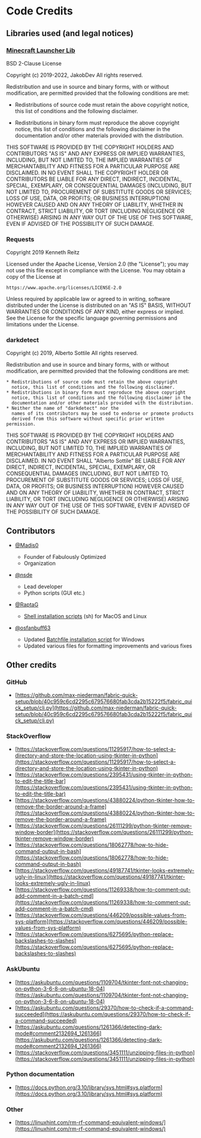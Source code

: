 # Code Credits

## Libraries used (and legal notices)

### [Minecraft Launcher Lib](https://pypi.org/minecraft-launcher-lib)

BSD 2-Clause License

Copyright (c) 2019-2022, JakobDev
All rights reserved.

Redistribution and use in source and binary forms, with or without
modification, are permitted provided that the following conditions are met:

* Redistributions of source code must retain the above copyright notice, this
  list of conditions and the following disclaimer.

* Redistributions in binary form must reproduce the above copyright notice,
  this list of conditions and the following disclaimer in the documentation
  and/or other materials provided with the distribution.

THIS SOFTWARE IS PROVIDED BY THE COPYRIGHT HOLDERS AND CONTRIBUTORS "AS IS"
AND ANY EXPRESS OR IMPLIED WARRANTIES, INCLUDING, BUT NOT LIMITED TO, THE
IMPLIED WARRANTIES OF MERCHANTABILITY AND FITNESS FOR A PARTICULAR PURPOSE ARE
DISCLAIMED. IN NO EVENT SHALL THE COPYRIGHT HOLDER OR CONTRIBUTORS BE LIABLE
FOR ANY DIRECT, INDIRECT, INCIDENTAL, SPECIAL, EXEMPLARY, OR CONSEQUENTIAL
DAMAGES (INCLUDING, BUT NOT LIMITED TO, PROCUREMENT OF SUBSTITUTE GOODS OR
SERVICES; LOSS OF USE, DATA, OR PROFITS; OR BUSINESS INTERRUPTION) HOWEVER
CAUSED AND ON ANY THEORY OF LIABILITY, WHETHER IN CONTRACT, STRICT LIABILITY,
OR TORT (INCLUDING NEGLIGENCE OR OTHERWISE) ARISING IN ANY WAY OUT OF THE USE
OF THIS SOFTWARE, EVEN IF ADVISED OF THE POSSIBILITY OF SUCH DAMAGE.

### Requests

Copyright 2019 Kenneth Reitz

Licensed under the Apache License, Version 2.0 (the "License");
you may not use this file except in compliance with the License.
You may obtain a copy of the License at

    https://www.apache.org/licenses/LICENSE-2.0

Unless required by applicable law or agreed to in writing, software
distributed under the License is distributed on an "AS IS" BASIS,
WITHOUT WARRANTIES OR CONDITIONS OF ANY KIND, either express or implied.
See the License for the specific language governing permissions and
limitations under the License.

### darkdetect

Copyright (c) 2019, Alberto Sottile
All rights reserved.

Redistribution and use in source and binary forms, with or without
modification, are permitted provided that the following conditions are met:

    * Redistributions of source code must retain the above copyright
      notice, this list of conditions and the following disclaimer.
    * Redistributions in binary form must reproduce the above copyright
      notice, this list of conditions and the following disclaimer in the
      documentation and/or other materials provided with the distribution.
    * Neither the name of "darkdetect" nor the
      names of its contributors may be used to endorse or promote products
      derived from this software without specific prior written permission.

THIS SOFTWARE IS PROVIDED BY THE COPYRIGHT HOLDERS AND CONTRIBUTORS "AS IS" AND
ANY EXPRESS OR IMPLIED WARRANTIES, INCLUDING, BUT NOT LIMITED TO, THE IMPLIED
WARRANTIES OF MERCHANTABILITY AND FITNESS FOR A PARTICULAR PURPOSE ARE
DISCLAIMED. IN NO EVENT SHALL "Alberto Sottile" BE LIABLE FOR ANY
DIRECT, INDIRECT, INCIDENTAL, SPECIAL, EXEMPLARY, OR CONSEQUENTIAL DAMAGES
(INCLUDING, BUT NOT LIMITED TO, PROCUREMENT OF SUBSTITUTE GOODS OR SERVICES;
LOSS OF USE, DATA, OR PROFITS; OR BUSINESS INTERRUPTION) HOWEVER CAUSED AND
ON ANY THEORY OF LIABILITY, WHETHER IN CONTRACT, STRICT LIABILITY, OR TORT
(INCLUDING NEGLIGENCE OR OTHERWISE) ARISING IN ANY WAY OUT OF THE USE OF THIS
SOFTWARE, EVEN IF ADVISED OF THE POSSIBILITY OF SUCH DAMAGE.

## Contributors

* [@Madis0](https://github.com/Madis0)
  * Founder of Fabulously Optimized
  * Organization

* [@nsde](https://github.com/nsde)
  * Lead developer
  * Python scripts (GUI etc.)

* [@RaptaG](https://github.com/RaptaG)
  * [Shell installation scripts](install/) (sh) for MacOS and Linux

* [@osfanbuff63](https://github.com/osfanbuff63)
  * Updated [Batchfile installation script](install/windows.bat) for Windows
  * Updated various files for formatting improvements and various fixes

## Other credits

### GitHub

* [https://github.com/max-niederman/fabric-quick-setup/blob/40c959c6cd2295c679576680fab3cda2b15222f5/fabric_quick_setup/cli.py](https://github.com/max-niederman/fabric-quick-setup/blob/40c959c6cd2295c679576680fab3cda2b15222f5/fabric_quick_setup/cli.py)

### StackOverflow

* [https://stackoverflow.com/questions/11295917/how-to-select-a-directory-and-store-the-location-using-tkinter-in-python](https://stackoverflow.com/questions/11295917/how-to-select-a-directory-and-store-the-location-using-tkinter-in-python)
* [https://stackoverflow.com/questions/2395431/using-tkinter-in-python-to-edit-the-title-bar](https://stackoverflow.com/questions/2395431/using-tkinter-in-python-to-edit-the-title-bar)
* [https://stackoverflow.com/questions/43880224/python-tkinter-how-to-remove-the-border-around-a-frame](https://stackoverflow.com/questions/43880224/python-tkinter-how-to-remove-the-border-around-a-frame)
* [https://stackoverflow.com/questions/26111299/python-tkinter-remove-window-border](https://stackoverflow.com/questions/26111299/python-tkinter-remove-window-border)
* [https://stackoverflow.com/questions/18062778/how-to-hide-command-output-in-bash](https://stackoverflow.com/questions/18062778/how-to-hide-command-output-in-bash)
* [https://stackoverflow.com/questions/49187741/tkinter-looks-extremely-ugly-in-linux](https://stackoverflow.com/questions/49187741/tkinter-looks-extremely-ugly-in-linux)
* [https://stackoverflow.com/questions/11269338/how-to-comment-out-add-comment-in-a-batch-cmd](https://stackoverflow.com/questions/11269338/how-to-comment-out-add-comment-in-a-batch-cmd)
* [https://stackoverflow.com/questions/446209/possible-values-from-sys-platform](https://stackoverflow.com/questions/446209/possible-values-from-sys-platform)
* [https://stackoverflow.com/questions/6275695/python-replace-backslashes-to-slashes](https://stackoverflow.com/questions/6275695/python-replace-backslashes-to-slashes)

### AskUbuntu

* [https://askubuntu.com/questions/1109704/tkinter-font-not-changing-on-python-3-6-8-on-ubuntu-18-04](https://askubuntu.com/questions/1109704/tkinter-font-not-changing-on-python-3-6-8-on-ubuntu-18-04)
* [https://askubuntu.com/questions/29370/how-to-check-if-a-command-succeeded](https://askubuntu.com/questions/29370/how-to-check-if-a-command-succeeded)
* [https://askubuntu.com/questions/1261366/detecting-dark-mode#comment2132694_1261366](https://askubuntu.com/questions/1261366/detecting-dark-mode#comment2132694_1261366)
* [https://stackoverflow.com/questions/3451111/unzipping-files-in-python](https://stackoverflow.com/questions/3451111/unzipping-files-in-python)

### Python documentation

* [https://docs.python.org/3.10/library/sys.html#sys.platform](https://docs.python.org/3.10/library/sys.html#sys.platform)

### Other

* [https://linuxhint.com/rm-rf-command-equivalent-windows/](https://linuxhint.com/rm-rf-command-equivalent-windows/)

